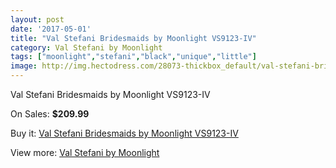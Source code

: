 ```yaml
---
layout: post
date: '2017-05-01'
title: "Val Stefani Bridesmaids by Moonlight VS9123-IV"
category: Val Stefani by Moonlight
tags: ["moonlight","stefani","black","unique","little"]
image: http://img.hectodress.com/28073-thickbox_default/val-stefani-bridesmaids-by-moonlight-vs9123-iv.jpg
---
```

Val Stefani Bridesmaids by Moonlight VS9123-IV

On Sales: **$209.99**
<a href="https://www.hectodress.com/val-stefani-by-moonlight/13094-val-stefani-bridesmaids-by-moonlight-vs9123-iv.html"><amp-img layout="responsive" width="600" height="600" src="//img.hectodress.com/28073-thickbox_default/val-stefani-bridesmaids-by-moonlight-vs9123-iv.jpg" alt="Val Stefani Bridesmaids by Moonlight VS9123-IV 0" /></a>
<a href="https://www.hectodress.com/val-stefani-by-moonlight/13094-val-stefani-bridesmaids-by-moonlight-vs9123-iv.html"><amp-img layout="responsive" width="600" height="600" src="//img.hectodress.com/28074-thickbox_default/val-stefani-bridesmaids-by-moonlight-vs9123-iv.jpg" alt="Val Stefani Bridesmaids by Moonlight VS9123-IV 1" /></a>

Buy it: [Val Stefani Bridesmaids by Moonlight VS9123-IV](https://www.hectodress.com/val-stefani-by-moonlight/13094-val-stefani-bridesmaids-by-moonlight-vs9123-iv.html "Val Stefani Bridesmaids by Moonlight VS9123-IV")

View more: [Val Stefani by Moonlight](https://www.hectodress.com/202-val-stefani-by-moonlight "Val Stefani by Moonlight")